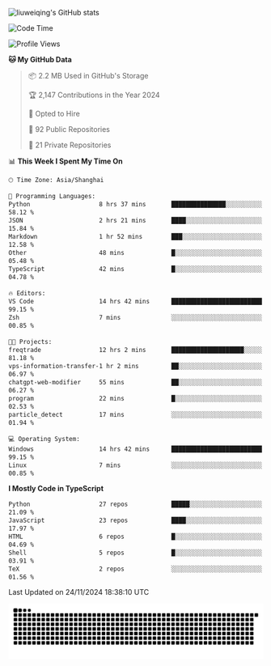 ![liuweiqing's GitHub stats](https://github-readme-stats.vercel.app/api?username=14790897&show_icons=true&locale=cn&include_all_commits=true&count_private=true)

<!--START_SECTION:waka-->
![Code Time](http://img.shields.io/badge/Code%20Time-1%2C627%20hrs%2012%20mins-blue)

![Profile Views](http://img.shields.io/badge/Profile%20Views-27-blue)

**🐱 My GitHub Data** 

> 📦 2.2 MB Used in GitHub's Storage 
 > 
> 🏆 2,147 Contributions in the Year 2024
 > 
> 💼 Opted to Hire
 > 
> 📜 92 Public Repositories 
 > 
> 🔑 21 Private Repositories 
 > 
📊 **This Week I Spent My Time On** 

```text
🕑︎ Time Zone: Asia/Shanghai

💬 Programming Languages: 
Python                   8 hrs 37 mins       ███████████████░░░░░░░░░░   58.12 % 
JSON                     2 hrs 21 mins       ████░░░░░░░░░░░░░░░░░░░░░   15.84 % 
Markdown                 1 hr 52 mins        ███░░░░░░░░░░░░░░░░░░░░░░   12.58 % 
Other                    48 mins             █░░░░░░░░░░░░░░░░░░░░░░░░   05.48 % 
TypeScript               42 mins             █░░░░░░░░░░░░░░░░░░░░░░░░   04.78 % 

🔥 Editors: 
VS Code                  14 hrs 42 mins      █████████████████████████   99.15 % 
Zsh                      7 mins              ░░░░░░░░░░░░░░░░░░░░░░░░░   00.85 % 

🐱‍💻 Projects: 
freqtrade                12 hrs 2 mins       ████████████████████░░░░░   81.18 % 
vps-information-transfer-1 hr 2 mins         ██░░░░░░░░░░░░░░░░░░░░░░░   06.97 % 
chatgpt-web-modifier     55 mins             ██░░░░░░░░░░░░░░░░░░░░░░░   06.27 % 
program                  22 mins             █░░░░░░░░░░░░░░░░░░░░░░░░   02.53 % 
particle_detect          17 mins             ░░░░░░░░░░░░░░░░░░░░░░░░░   01.94 % 

💻 Operating System: 
Windows                  14 hrs 42 mins      █████████████████████████   99.15 % 
Linux                    7 mins              ░░░░░░░░░░░░░░░░░░░░░░░░░   00.85 % 
```

**I Mostly Code in TypeScript** 

```text
Python                   27 repos            █████░░░░░░░░░░░░░░░░░░░░   21.09 % 
JavaScript               23 repos            ████░░░░░░░░░░░░░░░░░░░░░   17.97 % 
HTML                     6 repos             █░░░░░░░░░░░░░░░░░░░░░░░░   04.69 % 
Shell                    5 repos             █░░░░░░░░░░░░░░░░░░░░░░░░   03.91 % 
TeX                      2 repos             ░░░░░░░░░░░░░░░░░░░░░░░░░   01.56 % 
```




 Last Updated on 24/11/2024 18:38:10 UTC
<!--END_SECTION:waka-->

<picture>
  <source media="(prefers-color-scheme: dark)" srcset="https://raw.githubusercontent.com/14790897/14790897/output/github-contribution-grid-snake-dark.svg" />
  <source media="(prefers-color-scheme: light)" srcset="https://raw.githubusercontent.com/14790897/14790897/output/github-contribution-grid-snake.svg" />
  <img alt="github-snake" src="https://raw.githubusercontent.com/14790897/14790897/output/github-contribution-grid-snake.svg" />
</picture>
